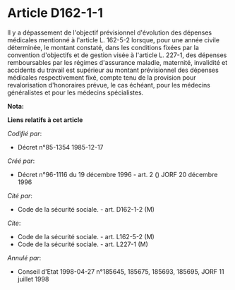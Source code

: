 # Article D162-1-1

Il y a dépassement de l'objectif prévisionnel d'évolution des dépenses médicales mentionné à l'article L. 162-5-2 lorsque,
pour une année civile déterminée, le montant constaté, dans les conditions fixées par la convention d'objectifs et de gestion
visée à l'article L. 227-1, des dépenses remboursables par les régimes d'assurance maladie, maternité, invalidité et
accidents du travail est supérieur au montant prévisionnel des dépenses médicales respectivement fixé, compte tenu de la
provision pour revalorisation d'honoraires prévue, le cas échéant, pour les médecins généralistes et pour les médecins
spécialistes.

**Nota:**



**Liens relatifs à cet article**

_Codifié par_:

  - Décret n°85-1354 1985-12-17

_Créé par_:

  - Décret n°96-1116 du 19 décembre 1996 - art. 2 () JORF 20 décembre 1996

_Cité par_:

  - Code de la sécurité sociale. - art. D162-1-2 (M)

_Cite_:

  - Code de la sécurité sociale. - art. L162-5-2 (M)
  - Code de la sécurité sociale. - art. L227-1 (M)

_Annulé par_:

  - Conseil d'Etat 1998-04-27 n°185645, 185675, 185693, 185695, JORF 11 juillet 1998
